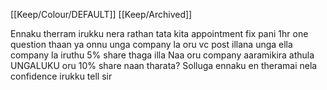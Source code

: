 [[Keep/Colour/DEFAULT]] [[Keep/Archived]] 

Ennaku therram irukku nera rathan tata kita appointment fix pani 1hr one question thaan ya onnu unga company la oru vc post illana unga ella company la iruthu 5% share thaga illa Naa oru company aaramikira athula UNGALUKU oru 10% share naan tharata? Solluga ennaku en theramai nela confidence irukku tell sir 
